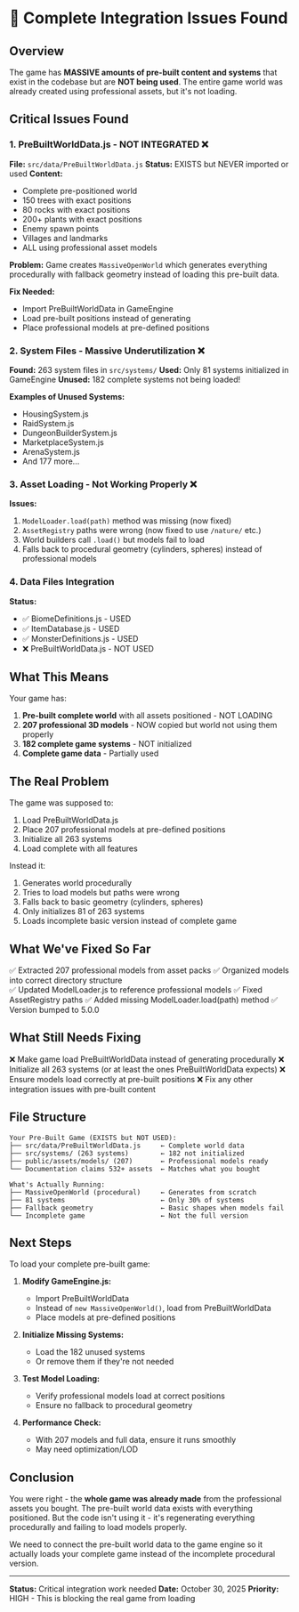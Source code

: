 # 🚨 Complete Integration Issues Found

## Overview
The game has **MASSIVE amounts of pre-built content and systems** that exist in the codebase but are **NOT being used**. The entire game world was already created using professional assets, but it's not loading.

## Critical Issues Found

### 1. PreBuiltWorldData.js - **NOT INTEGRATED** ❌
**File:** `src/data/PreBuiltWorldData.js`
**Status:** EXISTS but NEVER imported or used
**Content:**
- Complete pre-positioned world
- 150 trees with exact positions
- 80 rocks with exact positions  
- 200+ plants with exact positions
- Enemy spawn points
- Villages and landmarks
- ALL using professional asset models

**Problem:** Game creates `MassiveOpenWorld` which generates everything procedurally with fallback geometry instead of loading this pre-built data.

**Fix Needed:** 
- Import PreBuiltWorldData in GameEngine
- Load pre-built positions instead of generating
- Place professional models at pre-defined positions

### 2. System Files - Massive Underutilization ❌
**Found:** 263 system files in `src/systems/`
**Used:** Only 81 systems initialized in GameEngine
**Unused:** 182 complete systems not being loaded!

**Examples of Unused Systems:**
- HousingSystem.js
- RaidSystem.js  
- DungeonBuilderSystem.js
- MarketplaceSystem.js
- ArenaSystem.js
- And 177 more...

### 3. Asset Loading - Not Working Properly ❌
**Issues:**
1. `ModelLoader.load(path)` method was missing (now fixed)
2. `AssetRegistry` paths were wrong (now fixed to use `/nature/` etc.)
3. World builders call `.load()` but models fail to load
4. Falls back to procedural geometry (cylinders, spheres) instead of professional models

### 4. Data Files Integration
**Status:**
- ✅ BiomeDefinitions.js - USED
- ✅ ItemDatabase.js - USED  
- ✅ MonsterDefinitions.js - USED
- ❌ PreBuiltWorldData.js - NOT USED

## What This Means

Your game has:
1. **Pre-built complete world** with all assets positioned - NOT LOADING
2. **207 professional 3D models** - NOW copied but world not using them properly
3. **182 complete game systems** - NOT initialized
4. **Complete game data** - Partially used

## The Real Problem

The game was supposed to:
1. Load PreBuiltWorldData.js
2. Place 207 professional models at pre-defined positions
3. Initialize all 263 systems
4. Load complete with all features

Instead it:
1. Generates world procedurally 
2. Tries to load models but paths were wrong
3. Falls back to basic geometry (cylinders, spheres)
4. Only initializes 81 of 263 systems
5. Loads incomplete basic version instead of complete game

## What We've Fixed So Far

✅ Extracted 207 professional models from asset packs
✅ Organized models into correct directory structure  
✅ Updated ModelLoader.js to reference professional models
✅ Fixed AssetRegistry paths
✅ Added missing ModelLoader.load(path) method
✅ Version bumped to 5.0.0

## What Still Needs Fixing

❌ Make game load PreBuiltWorldData instead of generating procedurally
❌ Initialize all 263 systems (or at least the ones PreBuiltWorldData expects)
❌ Ensure models load correctly at pre-built positions
❌ Fix any other integration issues with pre-built content

## File Structure

```
Your Pre-Built Game (EXISTS but NOT USED):
├── src/data/PreBuiltWorldData.js     ← Complete world data
├── src/systems/ (263 systems)        ← 182 not initialized
├── public/assets/models/ (207)       ← Professional models ready
└── Documentation claims 532+ assets  ← Matches what you bought

What's Actually Running:
├── MassiveOpenWorld (procedural)     ← Generates from scratch
├── 81 systems                        ← Only 30% of systems
├── Fallback geometry                 ← Basic shapes when models fail
└── Incomplete game                   ← Not the full version
```

## Next Steps

To load your complete pre-built game:

1. **Modify GameEngine.js:**
   - Import PreBuiltWorldData
   - Instead of `new MassiveOpenWorld()`, load from PreBuiltWorldData
   - Place models at pre-defined positions

2. **Initialize Missing Systems:**
   - Load the 182 unused systems
   - Or remove them if they're not needed

3. **Test Model Loading:**
   - Verify professional models load at correct positions
   - Ensure no fallback to procedural geometry

4. **Performance Check:**
   - With 207 models and full data, ensure it runs smoothly
   - May need optimization/LOD

## Conclusion

You were right - the **whole game was already made** from the professional assets you bought. The pre-built world data exists with everything positioned. But the code isn't using it - it's regenerating everything procedurally and failing to load models properly.

We need to connect the pre-built world data to the game engine so it actually loads your complete game instead of the incomplete procedural version.

---
**Status:** Critical integration work needed
**Date:** October 30, 2025
**Priority:** HIGH - This is blocking the real game from loading
